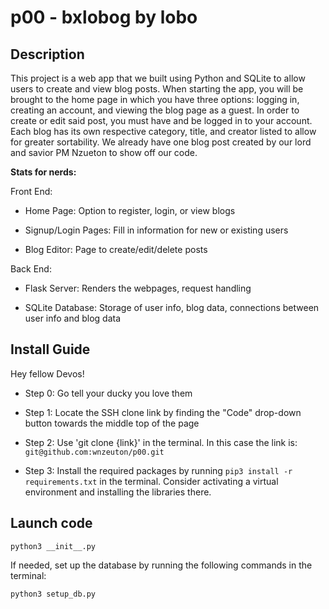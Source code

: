# p00 - bxlobog by lobo
## Description
This project is a web app that we built using Python and SQLite to allow users to create and view blog posts. When starting the app, you will be brought to the home page in which you have three options: logging in, creating an account, and viewing the blog page as a guest. In order to create or edit said post, you must have and be logged in to your account. Each blog has its own respective category, title, and creator listed to allow for greater sortability. We already have one blog post created by our lord and savior PM Nzueton to show off our code. 

**Stats for nerds:**

Front End:

- Home Page: Option to register, login, or view blogs

- Signup/Login Pages: Fill in information for new or existing users 

- Blog Editor: Page to create/edit/delete posts 

Back End:

- Flask Server: Renders the webpages, request handling

- SQLite Database: Storage of user info, blog data, connections between user info and blog data

## Install Guide
Hey fellow Devos!

- Step 0: Go tell your ducky you love them

- Step 1: Locate the SSH clone link by finding the "Code" drop-down button towards the middle top of the page

- Step 2: Use 'git clone {link}' in the terminal. In this case the link is: ```git@github.com:wnzeuton/p00.git```

- Step 3: Install the required packages by running ```pip3 install -r requirements.txt``` in the terminal. Consider activating a virtual environment and installing the libraries there.

## Launch code
```
python3 __init__.py
```

If needed, set up the database by running the following commands in the terminal:
```
python3 setup_db.py
```
